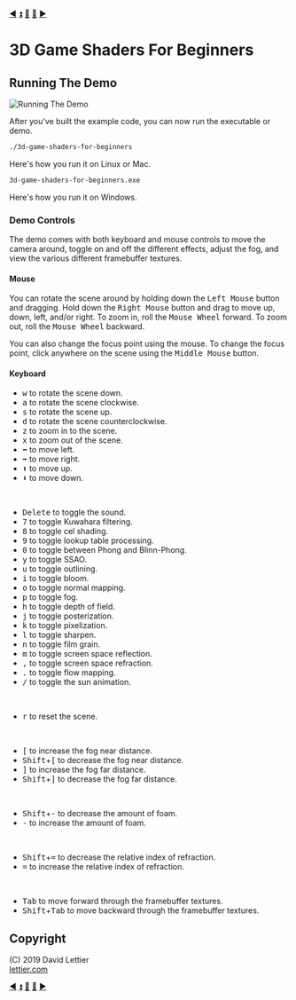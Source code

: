 [:arrow_backward:](building-the-demo.md)
[:arrow_double_up:](../README.md)
[:arrow_up_small:](#)
[:arrow_down_small:](#copyright)
[:arrow_forward:](reference-frames.md)

# 3D Game Shaders For Beginners

## Running The Demo

![Running The Demo](https://i.imgur.com/y5XcReP.gif)

After you've built the example code, you can now run the executable or demo.

```bash
./3d-game-shaders-for-beginners
```

Here's how you run it on Linux or Mac.

```bash
3d-game-shaders-for-beginners.exe
```

Here's how you run it on Windows.

### Demo Controls

The demo comes with both keyboard and mouse controls to move the camera around,
toggle on and off the different effects,
adjust the fog,
and view the various different framebuffer textures.

#### Mouse

You can rotate the scene around by holding down the <kbd>Left Mouse</kbd> button and dragging.
Hold down the <kbd>Right Mouse</kbd> button and drag to move up, down, left, and/or right.
To zoom in, roll the <kbd>Mouse Wheel</kbd> forward.
To zoom out, roll the <kbd>Mouse Wheel</kbd> backward.

You can also change the focus point using the mouse.
To change the focus point,
click anywhere on the scene using the <kbd>Middle Mouse</kbd> button.

#### Keyboard

- <kbd>w</kbd> to rotate the scene down.
- <kbd>a</kbd> to rotate the scene clockwise.
- <kbd>s</kbd> to rotate the scene up.
- <kbd>d</kbd> to rotate the scene counterclockwise.
- <kbd>z</kbd> to zoom in to the scene.
- <kbd>x</kbd> to zoom out of the scene.
- <kbd>⬅</kbd> to move left.
- <kbd>➡</kbd> to move right.
- <kbd>⬆</kbd> to move up.
- <kbd>⬇</kbd> to move down.

<br>

- <kbd>Delete</kbd> to toggle the sound.
- <kbd>7</kbd> to toggle Kuwahara filtering.
- <kbd>8</kbd> to toggle cel shading.
- <kbd>9</kbd> to toggle lookup table processing.
- <kbd>0</kbd> to toggle between Phong and Blinn-Phong.
- <kbd>y</kbd> to toggle SSAO.
- <kbd>u</kbd> to toggle outlining.
- <kbd>i</kbd> to toggle bloom.
- <kbd>o</kbd> to toggle normal mapping.
- <kbd>p</kbd> to toggle fog.
- <kbd>h</kbd> to toggle depth of field.
- <kbd>j</kbd> to toggle posterization.
- <kbd>k</kbd> to toggle pixelization.
- <kbd>l</kbd> to toggle sharpen.
- <kbd>n</kbd> to toggle film grain.
- <kbd>m</kbd> to toggle screen space reflection.
- <kbd>,</kbd> to toggle screen space refraction.
- <kbd>.</kbd> to toggle flow mapping.
- <kbd>/</kbd> to toggle the sun animation.

<br>

- <kbd>r</kbd> to reset the scene.

<br>

- <kbd>\[</kbd> to increase the fog near distance.
- <kbd>Shift</kbd>+<kbd>\[</kbd> to decrease the fog near distance.
- <kbd>]</kbd> to increase the fog far distance.
- <kbd>Shift</kbd>+<kbd>]</kbd> to decrease the fog far distance.

<br>

- <kbd>Shift</kbd>+<kbd>-</kbd> to decrease the amount of foam.
- <kbd>-</kbd> to increase the amount of foam.

<br>

- <kbd>Shift</kbd>+<kbd>=</kbd> to decrease the relative index of refraction.
- <kbd>=</kbd> to increase the relative index of refraction.

<br>

- <kbd>Tab</kbd> to move forward through the framebuffer textures.
- <kbd>Shift</kbd>+<kbd>Tab</kbd> to move backward through the framebuffer textures.

## Copyright

(C) 2019 David Lettier
<br>
[lettier.com](https://www.lettier.com)

[:arrow_backward:](building-the-demo.md)
[:arrow_double_up:](../README.md)
[:arrow_up_small:](#)
[:arrow_down_small:](#copyright)
[:arrow_forward:](reference-frames.md)
